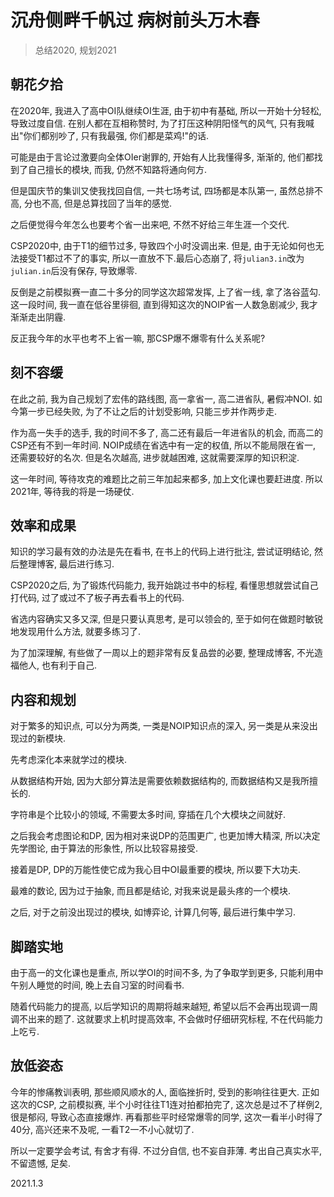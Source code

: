 # 沉舟侧畔千帆过 病树前头万木春

> 总结2020, 规划2021

## 朝花夕拾

在2020年, 我进入了高中OI队继续OI生涯, 由于初中有基础, 所以一开始十分轻松, 导致过度自信. 在别人都在互相称赞时, 为了打压这种阴阳怪气的风气, 只有我喊出"你们都别吵了, 只有我最强, 你们都是菜鸡!"的话.

可能是由于言论过激要向全体OIer谢罪的, 开始有人比我懂得多, 渐渐的, 他们都找到了自己擅长的模块, 而我, 仍然不知路将通向何方.

但是国庆节的集训又使我找回自信, 一共七场考试, 四场都是本队第一, 虽然总排不高, 分也不高, 但是总算找回了当年的感觉.

之后便觉得今年怎么也要考个省一出来吧, 不然不好给三年生涯一个交代.

CSP2020中, 由于T1的细节过多, 导致四个小时没调出来. 但是, 由于无论如何也无法接受T1都过不了的事实, 所以一直放不下.最后心态崩了, 将`julian3.in`改为`julian.in`后没有保存, 导致爆零. 

反倒是之前模拟赛一直二十多分的同学这次超常发挥, 上了省一线, 拿了洛谷蓝勾. 这一段时间, 我一直在低谷里徘徊, 直到得知这次的NOIP省一人数急剧减少, 我才渐渐走出阴霾.

反正我今年的水平也考不上省一嘛, 那CSP爆不爆零有什么关系呢?

## 刻不容缓

在此之前, 我为自己规划了宏伟的路线图, 高一拿省一, 高二进省队, 暑假冲NOI. 如今第一步已经失败, 为了不让之后的计划受影响, 只能三步并作两步走.

作为高一失手的选手, 我的时间不多了, 高二还有最后一年进省队的机会, 而高二的CSP还有不到一年时间. NOIP成绩在省选中有一定的权值, 所以不能局限在省一, 还需要较好的名次. 但是名次越高, 进步就越困难, 这就需要深厚的知识积淀.

这一年时间, 等待攻克的难题比之前三年加起来都多, 加上文化课也要赶进度. 所以2021年, 等待我的将是一场硬仗.

## 效率和成果

知识的学习最有效的办法是先在看书, 在书上的代码上进行批注, 尝试证明结论, 然后整理博客, 最后进行练习.

CSP2020之后, 为了锻炼代码能力, 我开始跳过书中的标程, 看懂思想就尝试自己打代码, 过了或过不了板子再去看书上的代码.

省选内容确实又多又深, 但是只要认真思考, 是可以领会的, 至于如何在做题时敏锐地发现用什么方法, 就要多练习了.

为了加深理解, 有些做了一周以上的题非常有反复品尝的必要, 整理成博客, 不光造福他人, 也有利于自己.

## 内容和规划

对于繁多的知识点, 可以分为两类, 一类是NOIP知识点的深入, 另一类是从来没出现过的新模块.

先考虑深化本来就学过的模块.

从数据结构开始, 因为大部分算法是需要依赖数据结构的, 而数据结构又是我所擅长的.

字符串是个比较小的领域, 不需要太多时间, 穿插在几个大模块之间就好.

之后我会考虑图论和DP, 因为相对来说DP的范围更广, 也更加博大精深, 所以决定先学图论, 由于算法的形象性, 所以比较容易接受.

接着是DP, DP的万能性使它成为我心目中OI最重要的模块, 所以要下大功夫.

最难的数论, 因为过于抽象, 而且都是结论, 对我来说是最头疼的一个模块.

之后, 对于之前没出现过的模块, 如博弈论, 计算几何等, 最后进行集中学习.

## 脚踏实地

由于高一的文化课也是重点, 所以学OI的时间不多, 为了争取学到更多, 只能利用中午别人睡觉的时间, 晚上去自习室的时间看书.

随着代码能力的提高, 以后学知识的周期将越来越短, 希望以后不会再出现调一周调不出来的题了. 这就要求上机时提高效率, 不会做时仔细研究标程, 不在代码能力上吃亏.

## 放低姿态

今年的惨痛教训表明, 那些顺风顺水的人, 面临挫折时, 受到的影响往往更大. 正如这次的CSP, 之前模拟赛, 半个小时往往T1连对拍都拍完了, 这次总是过不了样例2, 很是郁闷, 导致心态直接爆炸. 再看那些平时经常爆零的同学, 这次一看半小时得了40分, 高兴还来不及呢, 一看T2一不小心就切了.

所以一定要学会考试, 有舍才有得. 不过分自信, 也不妄自菲薄. 考出自己真实水平, 不留遗憾, 足矣.

$2021.1.3$